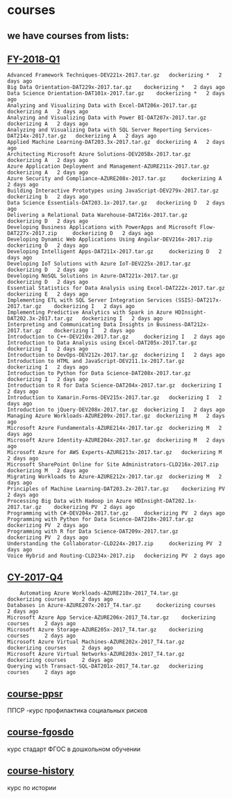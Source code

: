 # courses

## we have courses from lists:

## [FY-2018-Q1](https://github.com/cruzaria/FY-2018-Q1)

   	Advanced Framework Techniques-DEV221x-2017.tar.gz 	dockerizing * 	2 days ago
	Big Data Orientation-DAT229x-2017.tar.gz 	dockerizing * 	2 days ago
	Data Science Orientation-DAT101x-2017.tar.gz 	dockerizing * 	2 days ago
	Analyzing and Visualizing Data with Excel-DAT206x-2017.tar.gz 	dockerizing A 	2 days ago
	Analyzing and Visualizing Data with Power BI-DAT207x-2017.tar.gz 	dockerizing A 	2 days ago
	Analyzing and Visualizing Data with SQL Server Reporting Services-DAT214x-2017.tar.gz 	dockerizing A 	2 days ago
	Applied Machine Learning-DAT203.3x-2017.tar.gz 	dockerizing A 	2 days ago
	Architecting Microsoft Azure Solutions-DEV205Bx-2017.tar.gz 	dockerizing A 	2 days ago
	Azure Application Deployment and Management-AZURE211x-2017.tar.gz 	dockerizing A 	2 days ago
	Azure Security and Compliance-AZURE208x-2017.tar.gz 	dockerizing A 	2 days ago
	Building Interactive Prototypes using JavaScript-DEV279x-2017.tar.gz 	dockerizing b 	2 days ago
	Data Science Essentials-DAT203.1x-2017.tar.gz 	dockerizing D 	2 days ago
	Delivering a Relational Data Warehouse-DAT216x-2017.tar.gz 	dockerizing D 	2 days ago
	Developing Business Applications with PowerApps and Microsoft Flow-DAT227x-2017.zip 	dockerizing D 	2 days ago
	Developing Dynamic Web Applications Using Angular-DEV216x-2017.zip 	dockerizing D 	2 days ago
	Developing Intelligent Apps-DAT211x-2017.tar.gz 	dockerizing D 	2 days ago
	Developing IoT Solutions with Azure IoT-DEV225x-2017.tar.gz 	dockerizing D 	2 days ago
	Developing NoSQL Solutions in Azure-DAT221x-2017.tar.gz 	dockerizing D 	2 days ago
	Essential Statistics for Data Analysis using Excel-DAT222x-2017.tar.gz 	dockerizing E 	2 days ago
	Implementing ETL with SQL Server Integration Services (SSIS)-DAT217x-2017.tar.gz 	dockerizing I 	2 days ago
	Implementing Predictive Analytics with Spark in Azure HDInsight-DAT202.3x-2017.tar.gz 	dockerizing I 	2 days ago
	Interpreting and Communicating Data Insights in Business-DAT212x-2017.tar.gz 	dockerizing I 	2 days ago
	Introduction to C++-DEV210x-2017.tar.gz 	dockerizing I 	2 days ago
	Introduction to Data Analysis using Excel-DAT205x-2017.tar.gz 	dockerizing I 	2 days ago
	Introduction to DevOps-DEV212x-2017.tar.gz 	dockerizing I 	2 days ago
	Introduction to HTML and JavaScript-DEV211.1x-2017.tar.gz 	dockerizing I 	2 days ago
	Introduction to Python for Data Science-DAT208x-2017.tar.gz 	dockerizing I 	2 days ago
	Introduction to R for Data Science-DAT204x-2017.tar.gz 	dockerizing I 	2 days ago
	Introduction to Xamarin.Forms-DEV215x-2017.tar.gz 	dockerizing I 	2 days ago
	Introduction to jQuery-DEV208x-2017.tar.gz 	dockerizing I 	2 days ago
	Managing Azure Workloads-AZURE209x-2017.tar.gz 	dockerizing M 	2 days ago
	Microsoft Azure Fundamentals-AZURE214x-2017.tar.gz 	dockerizing M 	2 days ago
	Microsoft Azure Identity-AZURE204x-2017.tar.gz 	dockerizing M 	2 days ago
	Microsoft Azure for AWS Experts-AZURE213x-2017.tar.gz 	dockerizing M 	2 days ago
	Microsoft SharePoint Online for Site Administrators-CLD216x-2017.zip 	dockerizing M 	2 days ago
	Migrating Workloads to Azure-AZURE212x-2017.tar.gz 	dockerizing M 	2 days ago
	Principles of Machine Learning-DAT203.2x-2017.tar.gz 	dockerizing PV 	2 days ago
	Processing Big Data with Hadoop in Azure HDInsight-DAT202.1x-2017.tar.gz 	dockerizing PV 	2 days ago
	Programming with C#-DEV204x-2017.tar.gz 	dockerizing PV 	2 days ago
	Programming with Python for Data Science-DAT210x-2017.tar.gz 	dockerizing PV 	2 days ago
	Programming with R for Data Science-DAT209x-2017.tar.gz 	dockerizing PV 	2 days ago
	Understanding the Collaborator-CLD224x-2017.zip 	dockerizing PV 	2 days ago
	Voice Hybrid and Routing-CLD234x-2017.zip 	dockerizing PV 	2 days ago
  
  
## [CY-2017-Q4](https://github.com/cruzaria/CY-2017-Q4)
  
        Automating Azure Workloads-AZURE210x-2017_T4.tar.gz 	dockerizing courses 	2 days ago
	Databases in Azure-AZURE207x-2017_T4.tar.gz 	dockerizing courses 	2 days ago
	Microsoft Azure App Service-AZURE206x-2017_T4.tar.gz 	dockerizing courses 	2 days ago
	Microsoft Azure Storage-AZURE205x-2017_T4.tar.gz 	dockerizing courses 	2 days ago
	Microsoft Azure Virtual Machines-AZURE202x-2017_T4.tar.gz 	dockerizing courses 	2 days ago
	Microsoft Azure Virtual Networks-AZURE203x-2017_T4.tar.gz 	dockerizing courses 	2 days ago
	Querying with Transact-SQL-DAT201x-2017_T4.tar.gz 	dockerizing courses 	2 days ago
  
## [course-ppsr](https://github.com/cruzaria/course-ppsr)
ППСР -курс профилактика социальных рисков
## [course-fgosdo](https://github.com/cruzaria/course-fgosdo)
курс стадарт ФГОС в дошкольном обучении 
## [course-history](https://github.com/cruzaria/course-history)
курс по истории
